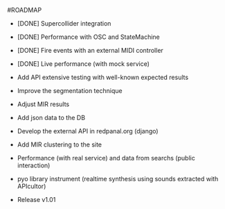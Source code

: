 #ROADMAP

* [DONE] Supercollider integration
* [DONE] Performance with OSC and StateMachine
* [DONE] Fire events with an external MIDI controller
* [DONE] Live performance (with mock service)

* Add API extensive testing with well-known expected results
* Improve the segmentation technique
* Adjust MIR results
* Add json data to the DB 
* Develop the external API in redpanal.org (django)
* Add MIR clustering to the site
* Performance (with real service) and data from searchs (public interaction)
* pyo library instrument (realtime synthesis using sounds extracted with APIcultor)
* Release v1.01

